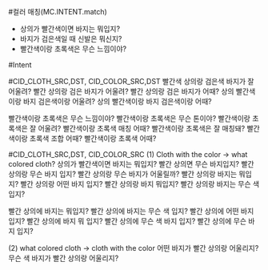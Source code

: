 #컬러 매칭(MC.INTENT.match)
- 상의가 빨간색이면 바지는 뭐입지?
- 바지가 검은색일 때 신발은 뭐신지?
- 빨간색이랑 초록색은 무슨 느낌이야?

#Intent
<!-- Entity : Cloth 2 + Color 2 -->
#CID_CLOTH_SRC,DST, CID_COLOR_SRC,DST
빨간색 상의랑 검은색 바지가 잘 어울려?
빨간 상의랑 검은 바지가 어울려?
빨간 상의랑 검은 바지가 어때?
상의 빨간색이랑 바지 검은색이랑 어울려?
상의 빨간색이랑 바지 검은색이랑 어때?

<!-- Entity : Color 2 -->
빨간색이랑 초록색은 무슨 느낌이야?
빨간색이랑 초록색은 무슨 톤이야?
빨간색이랑 초록색은 잘 어울려?
빨간색이랑 초록색 매칭 어때?
빨간색이랑 초록색은 잘 매칭돼?
빨간색이랑 초록색 조합 어때?
빨간색이랑 초록색 어때?

<!-- Entity : Cloth 2 + Color 1 -->
#CID_CLOTH_SRC,DST, CID_COLOR_SRC
(1) Cloth with the color -> what colored cloth?
상의가 빨간색이면 바지는 뭐입지?
빨간 상의면 무슨 바지입지?
빨간 상의랑 무슨 바지 입지?
빨간 상의랑 무슨 바지가 어울릴까?
빨간 상의랑 바지는 뭐입지?
빨간 상의랑 어떤 바지 입지?
빨간 상의랑 바지 뭐입지?
빨간 상의랑 바지는 무슨 색 입지?

빨간 상의에 바지는 뭐입지?
빨간 상의에 바지는 무슨 색 입지?
빨간 상의에 어떤 바지 입지?
빨간 상의에 바지 뭐 입지?
빨간 상의에 무슨 색 바지 입지?
빨간 상의에 무슨 바지 입지?

(2) what colored cloth -> cloth with the color
어떤 바지가 빨간 상의랑 어울리지?
무슨 색 바지가 빨간 상의랑 어울리지?
